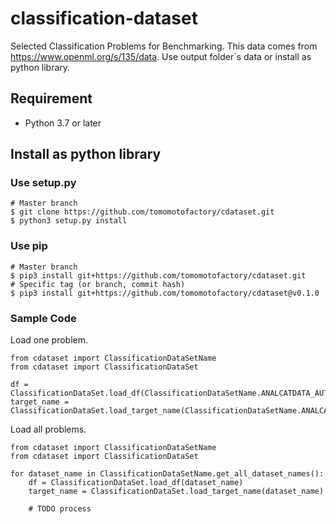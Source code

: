# classification-dataset
Selected Classification Problems for Benchmarking.
This data comes from https://www.openml.org/s/135/data.
Use output folder`s data or install as python library.

## Requirement
- Python 3.7 or later

## Install as python library

### Use setup.py
```shell
# Master branch
$ git clone https://github.com/tomomotofactory/cdataset.git
$ python3 setup.py install
```

### Use pip
```shell
# Master branch
$ pip3 install git+https://github.com/tomomotofactory/cdataset.git
# Specific tag (or branch, commit hash)
$ pip3 install git+https://github.com/tomomotofactory/cdataset@v0.1.0
```

### Sample Code

Load one problem.
```python3
from cdataset import ClassificationDataSetName
from cdataset import ClassificationDataSet

df = ClassificationDataSet.load_df(ClassificationDataSetName.ANALCATDATA_AUTHORSHIP)
target_name = ClassificationDataSet.load_target_name(ClassificationDataSetName.ANALCATDATA_AUTHORSHIP)
```

Load all problems.
```python3
from cdataset import ClassificationDataSetName
from cdataset import ClassificationDataSet

for dataset_name in ClassificationDataSetName.get_all_dataset_names():
    df = ClassificationDataSet.load_df(dataset_name)
    target_name = ClassificationDataSet.load_target_name(dataset_name)

    # TODO process
```